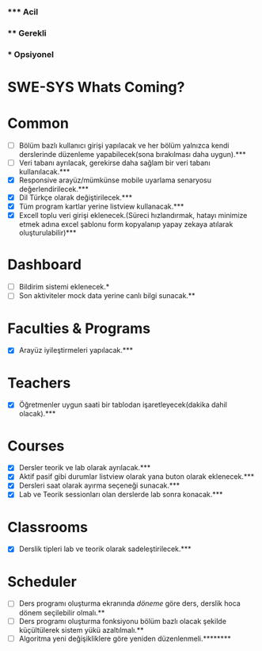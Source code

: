 ### *** Acil 
### **  Gerekli 
### *   Opsiyonel

# SWE-SYS Whats Coming?

# Common

- [ ]  Bölüm bazlı kullanıcı girişi yapılacak ve her bölüm yalnızca kendi derslerinde düzenleme yapabilecek(sona bırakılması daha uygun).***
- [ ]  Veri tabanı ayrılacak, gerekirse daha sağlam bir veri tabanı kullanılacak.***
- [x]  Responsive arayüz/mümkünse mobile uyarlama senaryosu değerlendirilecek.***
- [x]  Dil Türkçe olarak değiştirilecek.***
- [x]  Tüm program kartlar yerine listview kullanacak.***
- [x]  Excell toplu veri girişi eklenecek.(Süreci hızlandırmak, hatayı minimize etmek adına excel şablonu form kopyalanıp yapay zekaya atılarak oluşturulabilir)***

# Dashboard

- [ ]  Bildirim sistemi eklenecek.*
- [ ]  Son aktiviteler mock data yerine canlı bilgi sunacak.**

# Faculties & Programs

- [x]  Arayüz iyileştirmeleri yapılacak.***

# Teachers

- [x]  Öğretmenler uygun saati bir tablodan işaretleyecek(dakika dahil olacak).***

# Courses

- [x]  Dersler teorik ve lab olarak ayrılacak.***
- [x]  Aktif pasif gibi durumlar listview olarak yana buton olarak eklenecek.***
- [x]  Dersleri saat olarak ayırma seçeneği sunacak.***
- [x]  Lab ve Teorik sessionları olan derslerde lab sonra konacak.***

# Classrooms

- [x]  Derslik tipleri lab ve teorik olarak sadeleştirilecek.***

# Scheduler

- [ ]  Ders programı oluşturma ekranında _döneme_ göre ders, derslik hoca dönem seçilebilir olmalı.**
- [ ]  Ders programı oluşturma fonksiyonu bölüm bazlı olacak şekilde küçültülerek sistem yükü azaltılmalı.**
- [ ]  Algoritma yeni değişikliklere göre yeniden düzenlenmeli.********
